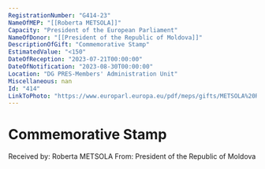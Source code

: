 ```yaml
---
RegistrationNumber: "G414-23"
NameOfMEP: "[[Roberta METSOLA]]"
Capacity: "President of the European Parliament"
NameOfDonor: "[[President of the Republic of Moldova]]"
DescriptionOfGift: "Commemorative Stamp"
EstimatedValue: "<150"
DateOfReception: "2023-07-21T00:00:00"
DateOfNotification: "2023-08-30T00:00:00"
Location: "DG PRES-Members' Administration Unit"
Miscellaneous: nan
Id: "414"
LinkToPhoto: "https://www.europarl.europa.eu/pdf/meps/gifts/METSOLA%20Roberta_G414-23.jpg#"
---
```


# Commemorative Stamp

Received by: Roberta METSOLA
From: President of the Republic of Moldova
